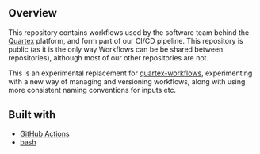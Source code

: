 # 

## Overview

This repository contains workflows used by the software team behind the [Quartex](https://www.quartexcollections.com/) platform, and form part of our CI/CD pipeline. This repository is public (as it is the only way Workflows can be be shared between repositories), although most of our other repositories are not.

This is an experimental replacement for [quartex-workflows](https://github.com/amdigital-co-uk/quartex-workflows), experimenting with a new way of managing and versioning workflows, along with using more consistent naming conventions for inputs etc.

## Built with

- [GitHub Actions](https://docs.github.com/en/actions)
- [bash](https://www.gnu.org/software/bash/)